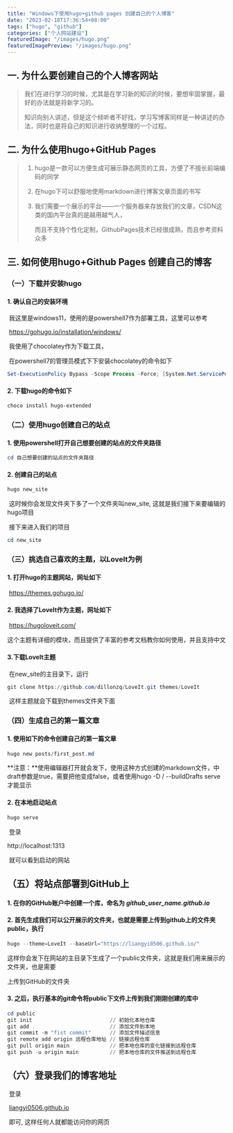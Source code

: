 ```yaml
---
title: "Windows下使用hugo+github pages 创建自己的个人博客"
date: "2023-02-18T17:36:54+08:00"
tags: ["hugo", "github"]
categories: ["个人网站建设"]
featuredImage: "/images/hugo.png"
featuredImagePreview: "/images/hugo.png"
---
```


## 一. 为什么要创建自己的个人博客网站	

> ​		我们在进行学习的时候，尤其是在学习新的知识的时候，要想牢固掌握，最好的办法就是将新学习的。
>
> ​		知识向别人讲述，但是这个倾听者不好找，学习写博客同样是一种讲述的办法，同时也是将自己的知识进行收纳整理的一个过程。
>

## 二. 为什么使用hugo+GitHub Pages

> 1. hugo是一款可以方便生成可展示静态网页的工具，方便了不擅长前端编码的同学
>
> 2. 在hugo下可以舒服地使用markdown进行博客文章页面的书写
>
> 3. 我们需要一个展示的平台——一个服务器来存放我们的文章，CSDN这类的国内平台真的是越用越气人，
>
>    而且不支持个性化定制，GithubPages技术已经很成熟，而且参考资料众多

## 三. 如何使用hugo+Github Pages 创建自己的博客

### （一）下载并安装hugo

#### 1. 确认自己的安装环境

​		我这里是windows11，使用的是powershell7作为部署工具，这里可以参考

​		https://gohugo.io/installation/windows/

​		我使用了chocolatey作为下载工具，

​		在powershell7的管理员模式下下安装chocolatey的命令如下

```powershell
Set-ExecutionPolicy Bypass -Scope Process -Force; [System.Net.ServicePointManager]::SecurityProtocol = [System.Net.ServicePointManager]::SecurityProtocol -bor 3072; iex ((New-Object System.Net.WebClient).DownloadString('https://community.chocolatey.org/install.ps1'))
```

#### 2. 下载hugo的命令如下

```powershell
choco install hugo-extended
```



### （二）使用hugo创建自己的站点

#### 1. 使用powershell打开自己想要创建的站点的文件夹路径

```powershell
cd 自己想要创建的站点的文件夹路径
```

#### 2. 创建自己的站点

```powershell
hugo new_site
```

​	这时候你会发现文件夹下多了一个文件夹叫new_site, 这就是我们接下来要编辑的hugo项目

​	接下来进入我们的项目

```powershell
cd new_site
```

### （三）挑选自己喜欢的主题，以LoveIt为例

#### 1. 打开hugo的主题网站，网址如下

​	https://themes.gohugo.io/

#### 2. 我选择了LoveIt作为主题，网址如下

​	https://hugoloveit.com/

​	这个主题有详细的模块，而且提供了丰富的参考文档教你如何使用，并且支持中文

#### 3.下载LoveIt主题

​	在new_site的主目录下，运行

```powershell
git clone https://github.com/dillonzq/LoveIt.git themes/LoveIt
```

​	这样主题就会下载到themes文件夹下面

### （四）生成自己的第一篇文章

#### 1. 使用如下的命令创建自己的第一篇文章

```powershell
hugo new posts/first_post.md
```

​	**注意：**使用编辑器打开就会发下，使用这种方式创建的markdown文件，中draft参数是true，需要把他变成false，或者使用hugo -D / --buildDrafts serve 才能显示

#### 2. 在本地启动站点

```powershell
hugo serve
```

​	登录 

http://localhost:1313

​	就可以看到启动的网站



## （五）将站点部署到GitHub上

#### 1. 在你的GitHub账户中创建一个库，命名为 *github_user_name.github.io*

#### 2. 首先生成我们可以公开展示的文件夹，也就是需要上传到github上的文件夹public，执行

```powershell
hugo --theme=LoveIt --baseUrl="https://liangyi0506.github.io/" 
```

​	这样你会发下在网站的主目录下生成了一个public文件夹，这就是我们用来展示的文件夹，也是需要

上传到GitHub的文件夹

#### 3. 之后，执行基本的git命令将public下文件上传到我们刚刚创建的库中

```powershell
cd public 						
git init						 // 初始化本地仓库
git add .						 // 添加文件到本地
git commit -m "fist commit"		 // 添加文件描述信息
git remote add origin 远程仓库地址 // 链接远程仓库
git pull origin main			 // 把本地仓库的变化链接到远程仓库
git push -u origin main			 // 把本地仓库的文件推送到远程仓库
```

## （六）登录我们的博客地址

​	登录

​	[liangyi0506.github.io](我的博客网址)

​	即可, 这样任何人就都能访问你的网页
